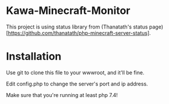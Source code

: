 # Kawa-Minecraft-Monitor
This project is using status library from (Thanatath's status page)[https://github.com/thanatath/php-minecraft-server-status].
# Installation
Use git to clone this file to your wwwroot, and it'll be fine.

Edit config.php to change the server's port and ip address.

Make sure that you're running at least php 7.4!
